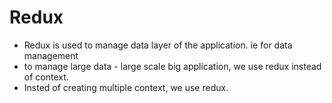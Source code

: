 # Redux

- Redux is used to manage data layer of the application. ie for data management
- to manage large data - large scale big application, we use redux instead of context.
- Insted of creating multiple context, we use redux.